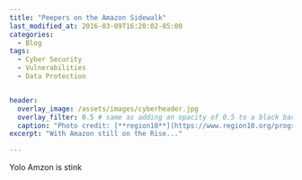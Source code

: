 ```yaml
---
title: "Peepers on the Amazon Sidewalk"
last_modified_at: 2016-03-09T16:20:02-05:00
categories:
  - Blog
tags:
  - Cyber Security
  - Vulnerabilities
  - Data Protection


header:
  overlay_image: /assets/images/cyberheader.jpg
  overlay_filter: 0.5 # same as adding an opacity of 0.5 to a black background
  caption: "Photo credit: [**region10**](https://www.region10.org/programs/cybersecurity/overview/)"
excerpt: "With Amazon still on the Rise..."  

---
```


Yolo Amzon is stink
